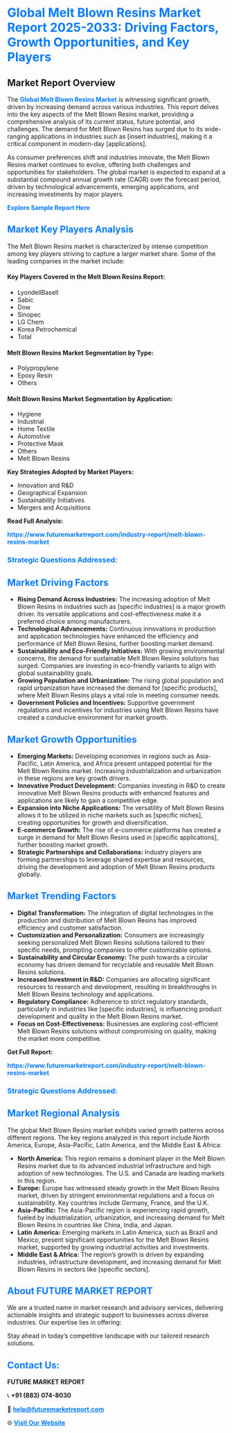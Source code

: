 <h1 style="color: #007BFF;">Global Melt Blown Resins Market Report 2025-2033: Driving Factors, Growth Opportunities, and Key Players</h1>

<section id="overview">
<h2>Market Report Overview</h2>
<p>The <a href="https://www.futuremarketreport.com/industry-report/melt-blown-resins-market" style="color: #007BFF; text-decoration: none;"><strong>Global Melt Blown Resins Market</strong></a> is witnessing significant growth, driven by increasing demand across various industries. This report delves into the key aspects of the Melt Blown Resins market, providing a comprehensive analysis of its current status, future potential, and challenges. The demand for Melt Blown Resins has surged due to its wide-ranging applications in industries such as [insert industries], making it a critical component in modern-day [applications].</p>
<p>As consumer preferences shift and industries innovate, the Melt Blown Resins market continues to evolve, offering both challenges and opportunities for stakeholders. The global market is expected to expand at a substantial compound annual growth rate (CAGR) over the forecast period, driven by technological advancements, emerging applications, and increasing investments by major players.</p>
</section>

<section id="overview">
<p><a href="https://www.futuremarketreport.com/request-sample/reportId=112384" style="color: #007BFF; text-decoration: none;"><strong>Explore Sample Report Here</strong></a></p>
</section>

<section id="key-players">
<h2 style="color: #007BFF;">Market Key Players Analysis</h2>
<p>The Melt Blown Resins market is characterized by intense competition among key players striving to capture a larger market share. Some of the leading companies in the market include:</p>
<h4>Key Players Covered in the Melt Blown Resins Report:</h4>
<ul><li>LyondellBasell</li><li>Sabic</li><li>Dow</li><li>Sinopec</li><li>LG Chem</li><li>Korea Petrochemical</li><li>Total</li></ul>
<h4>Melt Blown Resins Market Segmentation by Type:</h4>
<ul><li>Polypropylene</li><li>Epoxy Resin</li><li>Others</li></ul>

<h4>Melt Blown Resins Market Segmentation by Application:</h4>
<ul><li>Hygiene</li><li>Industrial</li><li>Home Textile</li><li>Automotive</li><li>Protective Mask</li><li>Others</li><li>Melt Blown Resins</li></ul>
<p><strong>Key Strategies Adopted by Market Players:</strong></p>
<ul>
<li>Innovation and R&D</li>
<li>Geographical Expansion</li>
<li>Sustainability Initiatives</li>
<li>Mergers and Acquisitions</li>
</ul>
</section>

<section>
<p><strong>Read Full Analysis: </strong></p><a href="https://www.futuremarketreport.com/industry-report/melt-blown-resins-market" style="color: #007BFF; text-decoration: none;"><strong>https://www.futuremarketreport.com/industry-report/melt-blown-resins-market</strong></a>
<h3 style="color: #007BFF;">Strategic Questions Addressed:</h3>
</section>

<section id="driving-factors">
<h2 style="color: #007BFF;">Market Driving Factors</h2>
<ul>
<li><strong>Rising Demand Across Industries:</strong> The increasing adoption of Melt Blown Resins in industries such as [specific industries] is a major growth driver. Its versatile applications and cost-effectiveness make it a preferred choice among manufacturers.</li>
<li><strong>Technological Advancements:</strong> Continuous innovations in production and application technologies have enhanced the efficiency and performance of Melt Blown Resins, further boosting market demand.</li>
<li><strong>Sustainability and Eco-Friendly Initiatives:</strong> With growing environmental concerns, the demand for sustainable Melt Blown Resins solutions has surged. Companies are investing in eco-friendly variants to align with global sustainability goals.</li>
<li><strong>Growing Population and Urbanization:</strong> The rising global population and rapid urbanization have increased the demand for [specific products], where Melt Blown Resins plays a vital role in meeting consumer needs.</li>
<li><strong>Government Policies and Incentives:</strong> Supportive government regulations and incentives for industries using Melt Blown Resins have created a conducive environment for market growth.</li>
</ul>
</section>

<section id="growth-opportunities">
<h2 style="color: #007BFF;">Market Growth Opportunities</h2>
<ul>
<li><strong>Emerging Markets:</strong> Developing economies in regions such as Asia-Pacific, Latin America, and Africa present untapped potential for the Melt Blown Resins market. Increasing industrialization and urbanization in these regions are key growth drivers.</li>
<li><strong>Innovative Product Development:</strong> Companies investing in R&D to create innovative Melt Blown Resins products with enhanced features and applications are likely to gain a competitive edge.</li>
<li><strong>Expansion into Niche Applications:</strong> The versatility of Melt Blown Resins allows it to be utilized in niche markets such as [specific niches], creating opportunities for growth and diversification.</li>
<li><strong>E-commerce Growth:</strong> The rise of e-commerce platforms has created a surge in demand for Melt Blown Resins used in [specific applications], further boosting market growth.</li>
<li><strong>Strategic Partnerships and Collaborations:</strong> Industry players are forming partnerships to leverage shared expertise and resources, driving the development and adoption of Melt Blown Resins products globally.</li>
</ul>
</section>

<section id="trending-factors">
<h2 style="color: #007BFF;">Market Trending Factors</h2>
<ul>
<li><strong>Digital Transformation:</strong> The integration of digital technologies in the production and distribution of Melt Blown Resins has improved efficiency and customer satisfaction.</li>
<li><strong>Customization and Personalization:</strong> Consumers are increasingly seeking personalized Melt Blown Resins solutions tailored to their specific needs, prompting companies to offer customizable options.</li>
<li><strong>Sustainability and Circular Economy:</strong> The push towards a circular economy has driven demand for recyclable and reusable Melt Blown Resins solutions.</li>
<li><strong>Increased Investment in R&D:</strong> Companies are allocating significant resources to research and development, resulting in breakthroughs in Melt Blown Resins technology and applications.</li>
<li><strong>Regulatory Compliance:</strong> Adherence to strict regulatory standards, particularly in industries like [specific industries], is influencing product development and quality in the Melt Blown Resins market.</li>
<li><strong>Focus on Cost-Effectiveness:</strong> Businesses are exploring cost-efficient Melt Blown Resins solutions without compromising on quality, making the market more competitive.</li>
</ul>
</section>

<section>
<p><strong>Get Full Report: </strong></p><a href="https://www.futuremarketreport.com/industry-report/melt-blown-resins-market" style="color: #007BFF; text-decoration: none;"><strong>https://www.futuremarketreport.com/industry-report/melt-blown-resins-market</strong></a>
<h3 style="color: #007BFF;">Strategic Questions Addressed:</h3>
</section>


<section id="regional-analysis">
<h2 style="color: #007BFF;">Market Regional Analysis</h2>
<p>The global Melt Blown Resins market exhibits varied growth patterns across different regions. The key regions analyzed in this report include North America, Europe, Asia-Pacific, Latin America, and the Middle East & Africa:</p>
<ul>
<li><strong>North America:</strong> This region remains a dominant player in the Melt Blown Resins market due to its advanced industrial infrastructure and high adoption of new technologies. The U.S. and Canada are leading markets in this region.</li>
<li><strong>Europe:</strong> Europe has witnessed steady growth in the Melt Blown Resins market, driven by stringent environmental regulations and a focus on sustainability. Key countries include Germany, France, and the U.K.</li>
<li><strong>Asia-Pacific:</strong> The Asia-Pacific region is experiencing rapid growth, fueled by industrialization, urbanization, and increasing demand for Melt Blown Resins in countries like China, India, and Japan.</li>
<li><strong>Latin America:</strong> Emerging markets in Latin America, such as Brazil and Mexico, present significant opportunities for the Melt Blown Resins market, supported by growing industrial activities and investments.</li>
<li><strong>Middle East & Africa:</strong> The region’s growth is driven by expanding industries, infrastructure development, and increasing demand for Melt Blown Resins in sectors like [specific sectors].</li>
</ul>
</section>

<footer>
<h2 style="color: #007BFF;">About FUTURE MARKET REPORT</h2>
<p>We are a trusted name in market research and advisory services, delivering actionable insights and strategic support to businesses across diverse industries. Our expertise lies in offering:</p>

<p>Stay ahead in today’s competitive landscape with our tailored research solutions.</p>

<h2 style="color: #007BFF;">Contact Us:</h2>
<p><strong>FUTURE MARKET REPORT</strong></p>
<p>📞 <strong>+91 (883) 074-8030</strong></p>
<p>📧 <strong><a href="mailto:help@futuremarketreport.com" style="color: #007BFF;">help@futuremarketreport.com</a></strong></p>
<p>🌐 <strong><a href="https://www.futuremarketreport.com/" style="color: #007BFF;">Visit Our Website</a></strong></p>
</footer>